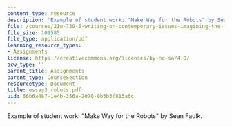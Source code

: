 ```yaml
---
content_type: resource
description: 'Example of student work: "Make Way for the Robots" by Sean Faulk.'
file: /courses/21w-730-5-writing-on-contemporary-issues-imagining-the-future-fall-2007/66b6a4871e4b356a20700b3b3f815a6c_essay3_robots.pdf
file_size: 109585
file_type: application/pdf
learning_resource_types:
- Assignments
license: https://creativecommons.org/licenses/by-nc-sa/4.0/
ocw_type: ''
parent_title: Assignments
parent_type: CourseSection
resourcetype: Document
title: essay3_robots.pdf
uid: 66b6a487-1e4b-356a-2070-0b3b3f815a6c
---
```

Example of student work: "Make Way for the Robots" by Sean Faulk.